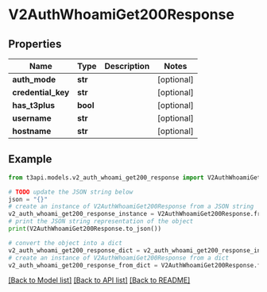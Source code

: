 # V2AuthWhoamiGet200Response


## Properties

Name | Type | Description | Notes
------------ | ------------- | ------------- | -------------
**auth_mode** | **str** |  | [optional] 
**credential_key** | **str** |  | [optional] 
**has_t3plus** | **bool** |  | [optional] 
**username** | **str** |  | [optional] 
**hostname** | **str** |  | [optional] 

## Example

```python
from t3api.models.v2_auth_whoami_get200_response import V2AuthWhoamiGet200Response

# TODO update the JSON string below
json = "{}"
# create an instance of V2AuthWhoamiGet200Response from a JSON string
v2_auth_whoami_get200_response_instance = V2AuthWhoamiGet200Response.from_json(json)
# print the JSON string representation of the object
print(V2AuthWhoamiGet200Response.to_json())

# convert the object into a dict
v2_auth_whoami_get200_response_dict = v2_auth_whoami_get200_response_instance.to_dict()
# create an instance of V2AuthWhoamiGet200Response from a dict
v2_auth_whoami_get200_response_from_dict = V2AuthWhoamiGet200Response.from_dict(v2_auth_whoami_get200_response_dict)
```
[[Back to Model list]](../README.md#documentation-for-models) [[Back to API list]](../README.md#documentation-for-api-endpoints) [[Back to README]](../README.md)


